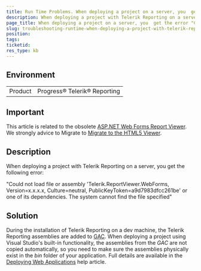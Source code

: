 ```yaml
---
title: Run Time Problems. When deploying a project on a server, you  get the error "Could not load file or assembly 'Telerik.ReportViewer.WebForms' or one of its dependencies".
description: When deploying a project with Telerik Reporting on a server, you  get the following error "Could not load file or assembly 'Telerik.ReportViewer.WebForms', Version=x.x.x.x, Culture=neutral, PublicKeyToken=a9d7983dfcc261be or one of its dependencies. The system cannot find the file specified".
page_title: When deploying a project on a server, you  get the error "Could not load file or assembly 'Telerik.ReportViewer.WebForms' or one of its dependencies".
slug: troubleshooting-runtime-when-deploying-a-project-with-telerik-reporting-on-a-server-you-get-error-could-not-load-file-or-assembly-telerik-reportviewer-webforms
position: 
tags: 
ticketid: 
res_type: kb
---
```


## Environment
<table>
	<tr>
		<td>Product</td>
		<td>Progress® Telerik® Reporting</td>
	</tr>
</table>

## Important
This article is related to the obsolete [ASP.NET Web Forms Report Viewer](../asp-net-report-viewer). We strongly advice to Migrate to [Migrate to the HTML5 Viewer](https://www.telerik.com/support/kb/reporting/details/migrate-to-the-html5-viewer-from-the-old-asp.net-webforms-reportviewer-control).

## Description
When deploying a project with Telerik Reporting on a server, you  get the following error: 

"Could not load file or assembly 'Telerik.ReportViewer.WebForms, Version=x.x.x.x, Culture=neutral, PublicKeyToken=a9d7983dfcc261be' or one of its dependencies. The system cannot find the file specified"
## Solution
During the installation of Telerik Reporting on a dev machine, the Telerik Reporting assemblies are added to [GAC](https://docs.microsoft.com/en-us/dotnet/framework/app-domains/gac). When deploying a project using Visual Studio's built-in functionality, the assemblies from the _GAC_ are not copied automatically, so you need to make sure the assemblies physically exist in the _bin_ folder of your application. Full details are available in the [Deploying Web Applications](../installation-deploying-on-web-application) help article.
